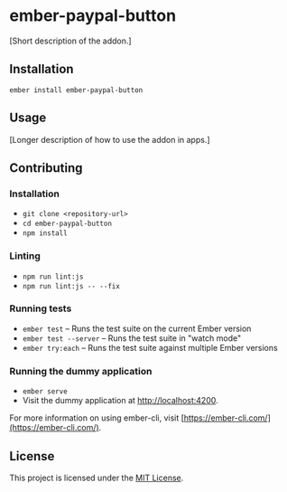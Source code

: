 ember-paypal-button
==============================================================================

[Short description of the addon.]

Installation
------------------------------------------------------------------------------

```
ember install ember-paypal-button
```


Usage
------------------------------------------------------------------------------

[Longer description of how to use the addon in apps.]


Contributing
------------------------------------------------------------------------------

### Installation

* `git clone <repository-url>`
* `cd ember-paypal-button`
* `npm install`

### Linting

* `npm run lint:js`
* `npm run lint:js -- --fix`

### Running tests

* `ember test` – Runs the test suite on the current Ember version
* `ember test --server` – Runs the test suite in "watch mode"
* `ember try:each` – Runs the test suite against multiple Ember versions

### Running the dummy application

* `ember serve`
* Visit the dummy application at [http://localhost:4200](http://localhost:4200).

For more information on using ember-cli, visit [https://ember-cli.com/](https://ember-cli.com/).

License
------------------------------------------------------------------------------

This project is licensed under the [MIT License](LICENSE.md).

